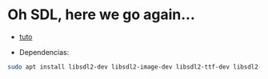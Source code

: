 # Oh SDL, here we go again...

- [tuto](https://www.youtube.com/watch?v=rt6vsBupcrE)

- Dependencias:
~~~bash
sudo apt install libsdl2-dev libsdl2-image-dev libsdl2-ttf-dev libsdl2-mixer-dev
~~~
